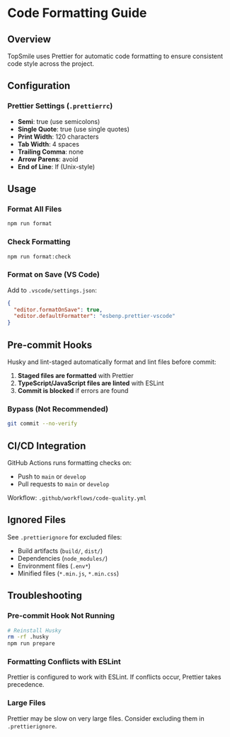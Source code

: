 # Code Formatting Guide

## Overview

TopSmile uses Prettier for automatic code formatting to ensure consistent code style across the project.

## Configuration

### Prettier Settings (`.prettierrc`)
- **Semi**: true (use semicolons)
- **Single Quote**: true (use single quotes)
- **Print Width**: 120 characters
- **Tab Width**: 4 spaces
- **Trailing Comma**: none
- **Arrow Parens**: avoid
- **End of Line**: lf (Unix-style)

## Usage

### Format All Files
```bash
npm run format
```

### Check Formatting
```bash
npm run format:check
```

### Format on Save (VS Code)
Add to `.vscode/settings.json`:
```json
{
  "editor.formatOnSave": true,
  "editor.defaultFormatter": "esbenp.prettier-vscode"
}
```

## Pre-commit Hooks

Husky and lint-staged automatically format and lint files before commit:

1. **Staged files are formatted** with Prettier
2. **TypeScript/JavaScript files are linted** with ESLint
3. **Commit is blocked** if errors are found

### Bypass (Not Recommended)
```bash
git commit --no-verify
```

## CI/CD Integration

GitHub Actions runs formatting checks on:
- Push to `main` or `develop`
- Pull requests to `main` or `develop`

Workflow: `.github/workflows/code-quality.yml`

## Ignored Files

See `.prettierignore` for excluded files:
- Build artifacts (`build/`, `dist/`)
- Dependencies (`node_modules/`)
- Environment files (`.env*`)
- Minified files (`*.min.js`, `*.min.css`)

## Troubleshooting

### Pre-commit Hook Not Running
```bash
# Reinstall Husky
rm -rf .husky
npm run prepare
```

### Formatting Conflicts with ESLint
Prettier is configured to work with ESLint. If conflicts occur, Prettier takes precedence.

### Large Files
Prettier may be slow on very large files. Consider excluding them in `.prettierignore`.
